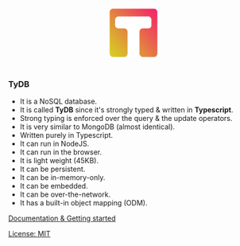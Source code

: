 <p align="center">
	<img src="src/logo.ts.png" width="100">
	<br>
	<br>
</p>

### TyDB

-   It is a NoSQL database.
-   It is called **TyDB** since it's strongly typed & written in **Typescript**.
-   Strong typing is enforced over the query & the update operators.
-   It is very similar to MongoDB (almost identical).
-   Written purely in Typescript.
-   It can run in NodeJS.
-   It can run in the browser.
-   It is light weight (45KB).
-   It can be persistent.
-   It can be in-memory-only.
-   It can be embedded.
-   It can be over-the-network.
-   It has a built-in object mapping (ODM).

[Documentation & Getting started](https://alex-corvi.gitbook.io/tydb/)

[License: MIT](https://github.com/alexcorvi/tydb/blob/master/LICENSE.MD)
